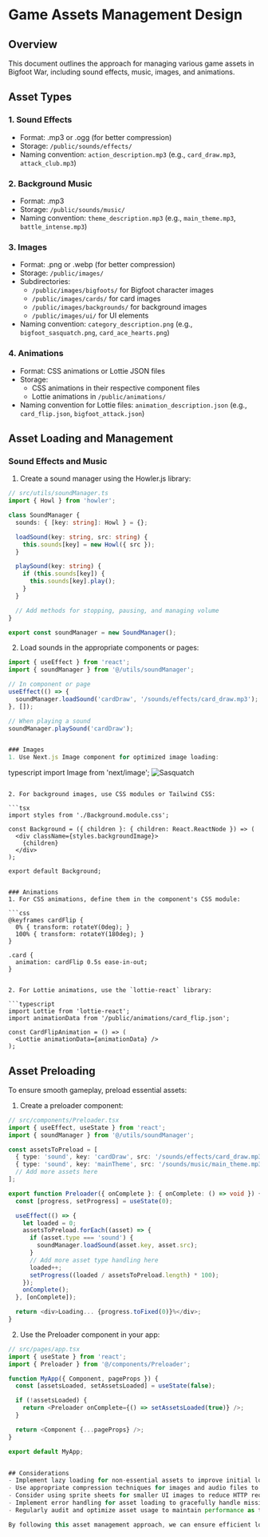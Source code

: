 # Game Assets Management Design

## Overview
This document outlines the approach for managing various game assets in Bigfoot War, including sound effects, music, images, and animations.

## Asset Types

### 1. Sound Effects
- Format: .mp3 or .ogg (for better compression)
- Storage: `/public/sounds/effects/`
- Naming convention: `action_description.mp3` (e.g., `card_draw.mp3`, `attack_club.mp3`)

### 2. Background Music
- Format: .mp3
- Storage: `/public/sounds/music/`
- Naming convention: `theme_description.mp3` (e.g., `main_theme.mp3`, `battle_intense.mp3`)

### 3. Images
- Format: .png or .webp (for better compression)
- Storage: `/public/images/`
- Subdirectories:
  - `/public/images/bigfoots/` for Bigfoot character images
  - `/public/images/cards/` for card images
  - `/public/images/backgrounds/` for background images
  - `/public/images/ui/` for UI elements
- Naming convention: `category_description.png` (e.g., `bigfoot_sasquatch.png`, `card_ace_hearts.png`)

### 4. Animations
- Format: CSS animations or Lottie JSON files
- Storage: 
  - CSS animations in their respective component files
  - Lottie animations in `/public/animations/`
- Naming convention for Lottie files: `animation_description.json` (e.g., `card_flip.json`, `bigfoot_attack.json`)

## Asset Loading and Management

### Sound Effects and Music
1. Create a sound manager using the Howler.js library:

```typescript
// src/utils/soundManager.ts
import { Howl } from 'howler';

class SoundManager {
  sounds: { [key: string]: Howl } = {};

  loadSound(key: string, src: string) {
    this.sounds[key] = new Howl({ src });
  }

  playSound(key: string) {
    if (this.sounds[key]) {
      this.sounds[key].play();
    }
  }

  // Add methods for stopping, pausing, and managing volume
}

export const soundManager = new SoundManager();
```

2. Load sounds in the appropriate components or pages:

```typescript
import { useEffect } from 'react';
import { soundManager } from '@/utils/soundManager';

// In component or page
useEffect(() => {
  soundManager.loadSound('cardDraw', '/sounds/effects/card_draw.mp3');
}, []);

// When playing a sound
soundManager.playSound('cardDraw');


### Images
1. Use Next.js Image component for optimized image loading:

```
typescript
import Image from 'next/image';
<Image
src="/images/bigfoots/sasquatch.png"
alt="Sasquatch"
width={200}
height={200}
/>
```

2. For background images, use CSS modules or Tailwind CSS:

```tsx
import styles from './Background.module.css';

const Background = ({ children }: { children: React.ReactNode }) => (
  <div className={styles.backgroundImage}>
    {children}
  </div>
);

export default Background;


### Animations
1. For CSS animations, define them in the component's CSS module:

```css
@keyframes cardFlip {
  0% { transform: rotateY(0deg); }
  100% { transform: rotateY(180deg); }
}

.card {
  animation: cardFlip 0.5s ease-in-out;
}


2. For Lottie animations, use the `lottie-react` library:

```typescript
import Lottie from 'lottie-react';
import animationData from '/public/animations/card_flip.json';

const CardFlipAnimation = () => (
  <Lottie animationData={animationData} />
);
```

## Asset Preloading
To ensure smooth gameplay, preload essential assets:

1. Create a preloader component:

```typescript
// src/components/Preloader.tsx
import { useEffect, useState } from 'react';
import { soundManager } from '@/utils/soundManager';

const assetsToPreload = [
  { type: 'sound', key: 'cardDraw', src: '/sounds/effects/card_draw.mp3' },
  { type: 'sound', key: 'mainTheme', src: '/sounds/music/main_theme.mp3' },
  // Add more assets here
];

export function Preloader({ onComplete }: { onComplete: () => void }) {
  const [progress, setProgress] = useState(0);

  useEffect(() => {
    let loaded = 0;
    assetsToPreload.forEach((asset) => {
      if (asset.type === 'sound') {
        soundManager.loadSound(asset.key, asset.src);
      }
      // Add more asset type handling here
      loaded++;
      setProgress((loaded / assetsToPreload.length) * 100);
    });
    onComplete();
  }, [onComplete]);

  return <div>Loading... {progress.toFixed(0)}%</div>;
}
```

2. Use the Preloader component in your app:

```typescript
// src/pages/app.tsx
import { useState } from 'react';
import { Preloader } from '@/components/Preloader';

function MyApp({ Component, pageProps }) {
  const [assetsLoaded, setAssetsLoaded] = useState(false);

  if (!assetsLoaded) {
    return <Preloader onComplete={() => setAssetsLoaded(true)} />;
  }

  return <Component {...pageProps} />;
}

export default MyApp;


## Considerations
- Implement lazy loading for non-essential assets to improve initial load times.
- Use appropriate compression techniques for images and audio files to reduce file sizes.
- Consider using sprite sheets for smaller UI images to reduce HTTP requests.
- Implement error handling for asset loading to gracefully handle missing or corrupted files.
- Regularly audit and optimize asset usage to maintain performance as the game grows.

By following this asset management approach, we can ensure efficient loading, organization, and usage of sound effects, music, images, and animations in Bigfoot War.
